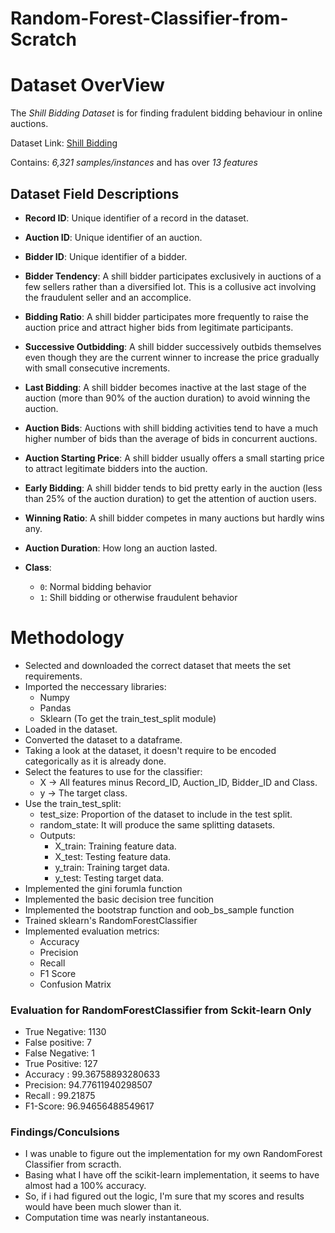 # Random-Forest-Classifier-from-Scratch

# Dataset OverView
The *Shill Bidding Dataset* is for finding fradulent bidding behaviour in online auctions.

Dataset Link: [Shill Bidding](https://archive.ics.uci.edu/dataset/562/shill+bidding+dataset)

Contains: *6,321 samples/instances*  and has over *13 features*

## Dataset Field Descriptions

- **Record ID**: Unique identifier of a record in the dataset.

- **Auction ID**: Unique identifier of an auction.

- **Bidder ID**: Unique identifier of a bidder.

- **Bidder Tendency**: A shill bidder participates exclusively in auctions of a few sellers rather than a diversified lot. This is a collusive act involving the fraudulent seller and an accomplice.

- **Bidding Ratio**: A shill bidder participates more frequently to raise the auction price and attract higher bids from legitimate participants.

- **Successive Outbidding**: A shill bidder successively outbids themselves even though they are the current winner to increase the price gradually with small consecutive increments.

- **Last Bidding**: A shill bidder becomes inactive at the last stage of the auction (more than 90% of the auction duration) to avoid winning the auction.

- **Auction Bids**: Auctions with shill bidding activities tend to have a much higher number of bids than the average of bids in concurrent auctions.

- **Auction Starting Price**: A shill bidder usually offers a small starting price to attract legitimate bidders into the auction.

- **Early Bidding**: A shill bidder tends to bid pretty early in the auction (less than 25% of the auction duration) to get the attention of auction users.

- **Winning Ratio**: A shill bidder competes in many auctions but hardly wins any.

- **Auction Duration**: How long an auction lasted.

- **Class**: 
  - `0`: Normal bidding behavior  
  - `1`: Shill bidding or otherwise fraudulent behavior


# Methodology
- Selected and downloaded the correct dataset that meets the set requirements.
- Imported the neccessary libraries:
  - Numpy
  - Pandas
  - Sklearn (To get the train_test_split module)
- Loaded in the dataset. 
- Converted the dataset to a dataframe.
- Taking a look at the dataset, it doesn't require to be encoded categorically as it is already done. 
- Select the features to use for the classifier:
  - X -> All features minus Record_ID, Auction_ID,	Bidder_ID and Class.
  - y -> The target class.
- Use the train_test_split:
  - test_size: Proportion of the dataset to include in the test split.
  - random_state: It will produce the same splitting datasets.
  - Outputs:
    - X_train: Training feature data.
    - X_test: Testing feature data.
    - y_train: Training target data.
    - y_test: Testing target data.
- Implemented the gini forumla function
- Implemented the basic decision tree  funcition
- Implemented the bootstrap function and oob_bs_sample function
- Trained sklearn's RandomForestClassifier 
- Implemented evaluation metrics:
  - Accuracy
  - Precision  
  - Recall
  - F1 Score
  - Confusion Matrix


### Evaluation for RandomForestClassifier from Sckit-learn Only
- True Negative: 1130
- False positive: 7
- False Negative: 1
- True Positive: 127
- Accuracy : 99.36758893280633
- Precision: 94.77611940298507
- Recall : 99.21875
- F1-Score: 96.94656488549617



### Findings/Conculsions
- I was unable to figure out the implementation for my own RandomForest Classifier from scracth.
- Basing what I have off the scikit-learn implementation, it seems to have almost had a 100% accuracy.
- So, if i had figured out the logic, I'm sure that my scores and results would have been much slower than it.
- Computation time was nearly instantaneous.